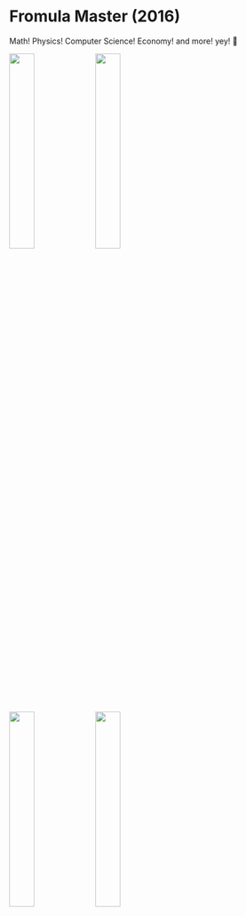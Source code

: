 # Fromula Master (2016)
Math! Physics! Computer Science! Economy! and more! yey! 🎉


<img src="https://user-images.githubusercontent.com/31239471/50516923-d626d580-0aad-11e9-961b-125a6c7855fc.jpg" height=30% width=30%/>  <img src="https://user-images.githubusercontent.com/31239471/50516926-dcb54d00-0aad-11e9-881e-865814c1c26e.jpg" height=30% width=30%/>


 
<img src="https://user-images.githubusercontent.com/31239471/50516938-eb036900-0aad-11e9-9cee-09de9ace9f70.jpg" width=30% height=30%/>  <img src="https://user-images.githubusercontent.com/31239471/50516946-f5256780-0aad-11e9-975a-0246aa2ed8e4.jpg" width=30% height=30% />


